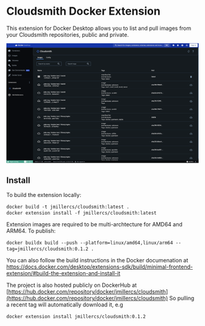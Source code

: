 # Cloudsmith Docker Extension

This extension for Docker Desktop allows you to list and pull images from your Cloudsmith repositories, public and private.

![screenshot](https://github.com/cloudsmith-io/docker-extension-cloudsmith/blob/main/screenshots/images.png)

## Install

To build the extension locally:
```
docker build -t jmillercs/cloudsmith:latest .
docker extension install -f jmillercs/cloudsmith:latest
```
Extension images are required to be multi-archtecture for AMD64 and ARM64. To publish:
```
docker buildx build --push --platform=linux/amd64,linux/arm64 --tag=jmillercs/cloudsmith:0.1.2 .
```

You can also follow the build instructions in the Docker documenation at
https://docs.docker.com/desktop/extensions-sdk/build/minimal-frontend-extension/#build-the-extension-and-install-it

The project is also hosted publicly on DockerHub at [https://hub.docker.com/repository/docker/jmillercs/cloudsmith](https://hub.docker.com/repository/docker/jmillercs/cloudsmith)
So pulling a recent tag will automatically download it, e.g
```
docker extension install jmillercs/cloudsmith:0.1.2
```
